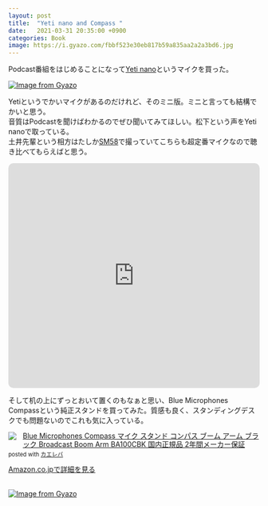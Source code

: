 ```yaml
---
layout: post
title:  "Yeti nano and Compass "
date:   2021-03-31 20:35:00 +0900
categories: Book
image: https://i.gyazo.com/fbbf523e30eb817b59a835aa2a2a3bd6.jpg
---
```

Podcast番組をはじめることになって[Yeti nano](https://amzn.to/39wvFDM)というマイクを買った。


[![Image from Gyazo](https://i.gyazo.com/bfb07219610c095629b80325b985d29f.jpg)](https://gyazo.com/bfb07219610c095629b80325b985d29f)


Yetiというでかいマイクがあるのだけれど、そのミニ版。ミニと言っても結構でかいと思う。<br/>
音質はPodcastを聞けばわかるのでぜひ聞いてみてほしい。松下という声をYeti nanoで取っている。<br/>
土井先輩という相方はたしか[SM58](https://amzn.to/3wbLyJw)で撮っていてこちらも超定番マイクなので聴き比べてもらえばと思う。<br/>


<iframe src="https://embed.podcasts.apple.com/us/podcast/www%E3%81%A7%E3%81%A4%E3%81%8B%E3%81%BE%E3%81%88%E3%81%A6/id1547113514?itsct=podcast_box&amp;itscg=30200&amp;theme=dark" height="450px" frameborder="0" sandbox="allow-forms allow-popups allow-same-origin allow-scripts allow-top-navigation-by-user-activation" allow="autoplay *; encrypted-media *;" style="width: 100%; max-width: 660px; overflow: hidden; border-radius: 10px; background: transparent;"></iframe>


そして机の上にずっとおいて置くのもなぁと思い、Blue Microphones Compassという純正スタンドを買ってみた。質感も良く、スタンディングデスクでも問題ないのでこれも気に入っている。<br/>
<div class="krb-amzlt-box" style="margin-bottom:0px;"><div class="krb-amzlt-image" style="float:left;margin:0px 12px 1px 0px;"><a href="https://www.amazon.co.jp/dp/B0822PPK7P?&linkCode=li2&tag=peipeipe-22&linkId=0f4334a8853ccf39c13fdaf623e8da61&language=ja_JP&ref_=as_li_ss_il" target="_blank" rel="nofollow" rel="nofollow"><img border="0" src="//ws-fe.amazon-adsystem.com/widgets/q?_encoding=UTF8&ASIN=B0822PPK7P&Format= _SL250_&ID=AsinImage&MarketPlace=JP&ServiceVersion=20070822&WS=1&tag=peipeipe-22&language=ja_JP" ></a><img src="https://ir-jp.amazon-adsystem.com/e/ir?t=peipeipe-22&language=ja_JP&l=li2&o=9&a=B0822PPK7P" width="1" height="1" border="0" alt="" style="border:none !important; margin:0px !important;" /></div><div class="krb-amzlt-info" style="line-height:120%; margin-bottom: 10px"><div class="krb-amzlt-name" style="margin-bottom:10px;line-height:120%"><a href="https://www.amazon.co.jp/dp/B0822PPK7P?&linkCode=li2&tag=peipeipe-22&linkId=0f4334a8853ccf39c13fdaf623e8da61&language=ja_JP&ref_=as_li_ss_il" name="amazletlink" target="_blank" rel="nofollow" rel="nofollow">Blue Microphones Compass マイク スタンド コンパス ブーム アーム ブラック Broadcast Boom Arm BA100CBK 国内正規品 2年間メーカー保証</a><div class="krb-amzlt-powered-date" style="font-size:80%;margin-top:5px;line-height:120%">posted with <a href="https://kaereba.com/wind/" title="amazlet" target="_blank" rel="nofollow" rel="nofollow">カエレバ</a></div></div><div class="krb-amzlt-detail"></div><div class="krb-amzlt-sub-info" style="float: left;"><div class="krb-amzlt-link" style="margin-top: 5px"><a href="https://www.amazon.co.jp/dp/B0822PPK7P?&linkCode=li2&tag=peipeipe-22&linkId=0f4334a8853ccf39c13fdaf623e8da61&language=ja_JP&ref_=as_li_ss_il" name="amazletlink" target="_blank" rel="nofollow" rel="nofollow">Amazon.co.jpで詳細を見る</a></div></div></div><div class="krb-amzlt-footer" style="clear: left"></div></div><br/>

[![Image from Gyazo](https://i.gyazo.com/fbbf523e30eb817b59a835aa2a2a3bd6.jpg)](https://gyazo.com/fbbf523e30eb817b59a835aa2a2a3bd6)